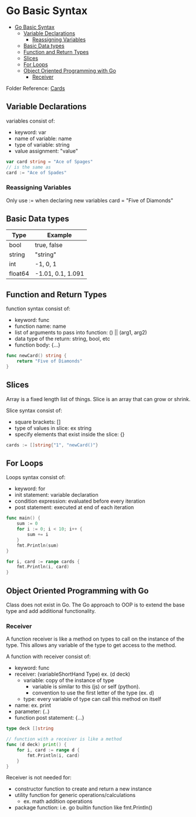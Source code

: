 # Go Basic Syntax

- [Go Basic Syntax](#go-basic-syntax)
	- [Variable Declarations](#variable-declarations)
		- [Reassigning Variables](#reassigning-variables)
	- [Basic Data types](#basic-data-types)
	- [Function and Return Types](#function-and-return-types)
	- [Slices](#slices)
	- [For Loops](#for-loops)
	- [Object Oriented Programming with Go](#object-oriented-programming-with-go)
		- [Receiver](#receiver)

Folder Reference: [Cards](../cards/main.go)

## Variable Declarations

variables consist of:

- keyword: var
- name of variable: name
- type of variable: string
- value assignment: "value"

```go
var card string = "Ace of Spages"
// is the same as
card := "Ace of Spades"
```

### Reassigning Variables

Only use := when declaring new variables
card = "Five of Diamonds"

## Basic Data types

| Type    | Example           |
| ------- | ----------------- |
| bool    | true, false       |
| string  | "string"          |
| int     | -1, 0, 1          |
| float64 | -1.01, 0.1, 1.091 |

## Function and Return Types

function syntax consist of:

- keyword: func
- function name: name
- list of arguments to pass into function: () || (arg1, arg2)
- data type of the return: string, bool, etc
- function body: {...}

```go
func newCard() string {
	return "Five of Diamonds"
}
```

## Slices

Array is a fixed length list of things. Slice is an array that can grow or shrink.

Slice syntax consist of:

- square brackets: []
- type of values in slice: ex string
- specify elements that exist inside the slice: {}

```go
cards := []string{"1", "newCard()"}
```

## For Loops

Loops syntax consist of:

- keyword: for
- init statement: variable declaration
- condition expression: evaluated before every iteration
- post statement: executed at end of each iteration

```go
func main() {
	sum := 0
	for i := 0; i < 10; i++ {
		sum += i
	}
	fmt.Println(sum)
}

for i, card := range cards {
	fmt.Println(i, card)
}
```

## Object Oriented Programming with Go

Class does not exist in Go. The Go approach to OOP is to extend the base type and add additional functionality.

### Receiver

A function receiver is like a method on types to call on the instance of the type. This allows any variable of the type to get access to the method.

A function with receiver consist of:

- keyword: func
- receiver: (variableShortHand Type) ex. (d deck)
  - variable: copy of the instance of type
    - variable is similar to this (js) or self (python).
    - convention to use the first letter of the type (ex. d)
  - type: every variable of type can call this method on itself
- name: ex. print
- parameter: (..)
- function post statement: {...}

```go
type deck []string

// function with a receiver is like a method
func (d deck) print() {
	for i, card := range d {
		fmt.Println(i, card)
	}
}
```

Receiver is not needed for:

- constructor function to create and return a new instance
- utility function for generic operations/calculations
  - ex. math addition operations
- package function: i.e. go builtin function like fmt.Println()
